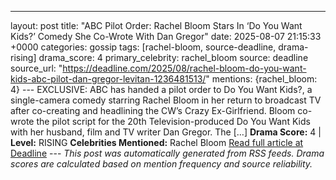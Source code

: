 ---
layout: post
title: "ABC Pilot Order: Rachel Bloom Stars In ‘Do You Want Kids?’ Comedy She Co-Wrote With Dan Gregor"
date: 2025-08-07 21:15:33 +0000
categories: gossip
tags: [rachel-bloom, source-deadline, drama-rising]
drama_score: 4
primary_celebrity: rachel_bloom
source: deadline
source_url: "https://deadline.com/2025/08/rachel-bloom-do-you-want-kids-abc-pilot-dan-gregor-levitan-1236481513/"
mentions: {rachel_bloom: 4} --- EXCLUSIVE: ABC has handed a pilot order to Do You Want Kids?, a single-camera comedy starring Rachel Bloom in her return to broadcast TV after co-creating and headlining the CW’s Crazy Ex-Girlfriend. Bloom co-wrote the pilot script for the 20th Television-produced Do You Want Kids with her husband, film and TV writer Dan Gregor. The […] **Drama Score:** 4 | **Level:** RISING **Celebrities Mentioned:** Rachel Bloom [Read full article at Deadline](https://deadline.com/2025/08/rachel-bloom-do-you-want-kids-abc-pilot-dan-gregor-levitan-1236481513/) --- *This post was automatically generated from RSS feeds. Drama scores are calculated based on mention frequency and source reliability.*